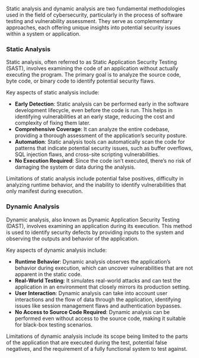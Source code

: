 Static analysis and dynamic analysis are two fundamental methodologies used in the field of cybersecurity, particularly in the process of software testing and vulnerability assessment. They serve as complementary approaches, each offering unique insights into potential security issues within a system or application.

### Static Analysis

Static analysis, often referred to as Static Application Security Testing (SAST), involves examining the code of an application without actually executing the program. The primary goal is to analyze the source code, byte code, or binary code to identify potential security flaws.

Key aspects of static analysis include:

- **Early Detection**: Static analysis can be performed early in the software development lifecycle, even before the code is run. This helps in identifying vulnerabilities at an early stage, reducing the cost and complexity of fixing them later.
- **Comprehensive Coverage**: It can analyze the entire codebase, providing a thorough assessment of the application’s security posture.
- **Automation**: Static analysis tools can automatically scan the code for patterns that indicate potential security issues, such as buffer overflows, SQL injection flaws, and cross-site scripting vulnerabilities.
- **No Execution Required**: Since the code isn’t executed, there’s no risk of damaging the system or data during the analysis.

Limitations of static analysis include potential false positives, difficulty in analyzing runtime behavior, and the inability to identify vulnerabilities that only manifest during execution.

### Dynamic Analysis

Dynamic analysis, also known as Dynamic Application Security Testing (DAST), involves examining an application during its execution. This method is used to identify security defects by providing inputs to the system and observing the outputs and behavior of the application.

Key aspects of dynamic analysis include:

- **Runtime Behavior**: Dynamic analysis observes the application’s behavior during execution, which can uncover vulnerabilities that are not apparent in the static code.
- **Real-World Testing**: It simulates real-world attacks and can test the application in an environment that closely mirrors its production setting.
- **User Interaction**: Dynamic analysis can take into account user interactions and the flow of data through the application, identifying issues like session management flaws and authentication bypasses.
- **No Access to Source Code Required**: Dynamic analysis can be performed even without access to the source code, making it suitable for black-box testing scenarios.

Limitations of dynamic analysis include its scope being limited to the parts of the application that are executed during the test, potential false negatives, and the requirement of a fully functional system to test against.
